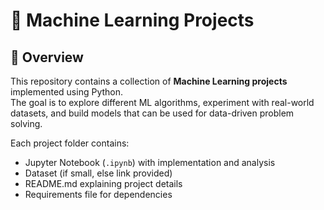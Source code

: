 # 🤖 Machine Learning Projects  

## 📌 Overview  
This repository contains a collection of **Machine Learning projects** implemented using Python.  
The goal is to explore different ML algorithms, experiment with real-world datasets, and build models that can be used for data-driven problem solving.  

Each project folder contains:  
- Jupyter Notebook (`.ipynb`) with implementation and analysis  
- Dataset (if small, else link provided)  
- README.md explaining project details  
- Requirements file for dependencies 
